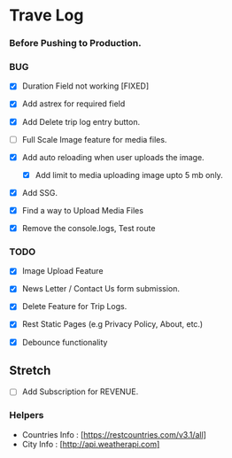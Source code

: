 # Trave Log

### Before Pushing to Production.

### BUG

- [x] Duration Field not working [FIXED]

<!-- TODO: -->

- [x] Add astrex for required field

- [x] Add Delete trip log entry button.

- [ ] Full Scale Image feature for media files.

- [x] Add auto reloading when user uploads the image.

  - [x] Add limit to media uploading image upto 5 mb only.

- [x] Add SSG.

- [x] Find a way to Upload Media Files

- [x] Remove the console.logs, Test route

### TODO

- [x] Image Upload Feature

- [x] News Letter / Contact Us form submission.

- [x] Delete Feature for Trip Logs.

- [x] Rest Static Pages (e.g Privacy Policy, About, etc.)

- [x] Debounce functionality

## Stretch

- [ ] Add Subscription for REVENUE.

### Helpers

- Countries Info : [https://restcountries.com/v3.1/all]
- City Info : [http://api.weatherapi.com]

